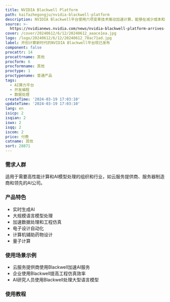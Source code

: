 ```yaml
---
title: NVIDIA Blackwell Platform
path: kaifazhegongju/nvidia-blackwell-platform
description: NVIDIA Blackwell平台使用六项变革技术推动加速计算，能够在减少成本和能耗的同时，实现实时生成AI和处理高达数万亿参数的大型语言模型。
source: >-
  https://nvidianews.nvidia.com/news/nvidia-blackwell-platform-arrives-to-power-a-new-era-of-computing
cover: /cover/20240612/6/12/20240612_aaace1ea.jpg
logo: /logo/20240612/6/12/20240612_78ac71ad.jpg
label: 开创计算新时代的NVIDIA Blackwell平台现已发布
component: false
procattr: 14
procattrname: 其他
procform: 6
procformname: 其他
proctype: 1
proctypename: 普通产品
tags:
  - AI算力平台
  - 开发编程
  - 数据处理
createTime: '2024-03-19 17:03:10'
updateTime: '2024-03-19 17:03:10'
lang: en
isicp: 2
isqian: 2
iswx: 2
isqq: 2
iscom: 2
price: 付费
catname: 其他
sort: 28871
---
```




### 需求人群
适用于需要高性能计算和AI模型处理的组织和行业，如云服务提供商、服务器制造商和领先的AI公司。

### 产品特色
- 实时生成AI
- 大规模语言模型处理
- 加速数据处理和工程仿真
- 电子设计自动化
- 计算机辅助药物设计
- 量子计算

### 使用场景示例
- 云服务提供商使用Blackwell加速AI服务
- 企业使用Blackwell提高工程仿真效率
- AI研究人员使用Blackwell处理大型语言模型

### 使用教程


  
